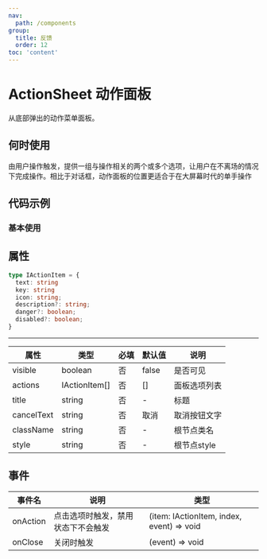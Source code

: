 ```yaml
---
nav:
  path: /components
group:
  title: 反馈
  order: 12
toc: 'content'
---
```


# ActionSheet 动作面板
从底部弹出的动作菜单面板。
## 何时使用 
由用户操作触发，提供一组与操作相关的两个或多个选项，让用户在不离场的情况下完成操作。相比于对话框，动作面板的位置更适合于在大屏幕时代的单手操作
## 代码示例
### 基本使用
<code src='pages/ActionSheet/index'></code>

## 属性 

```typescript
type IActionItem = {
  text: string
  key: string
  icon: string;
  description?: string;
  danger?: boolean;
  disabled?: boolean;
}
```
<hr />

| 属性 | 类型 | 必填 | 默认值 | 说明 |
| -----|-----|-----|-----|----- |
| visible | boolean | 否 | false | 是否可见 |
| actions | IActionItem[] | 否 | [] | 面板选项列表 |
| title | string | 否 | - | 标题 |
| cancelText | string | 否 | 取消 | 取消按钮文字 |
| className | string | 否 | - | 根节点类名 |
| style | string | 否 | - | 根节点style |

## 事件 

| 事件名 | 说明 | 类型 |
| -----|-----|----- |
| onAction | 点击选项时触发，禁用状态下不会触发 | (item: IActionItem, index, event) => void |
| onClose | 关闭时触发| (event) => void |


